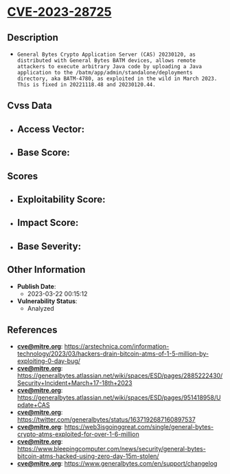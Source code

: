 
# [CVE-2023-28725](https://cve.mitre.org/cgi-bin/cvename.cgi?name=CVE-2023-28725)

## Description

- `General Bytes Crypto Application Server (CAS) 20230120, as distributed with General Bytes BATM devices, allows remote attackers to execute arbitrary Java code by uploading a Java application to the /batm/app/admin/standalone/deployments directory, aka BATM-4780, as exploited in the wild in March 2023. This is fixed in 20221118.48 and 20230120.44.`

## Cvss Data

- **Access Vector**:
  - 
- **Base Score**:
  - 

## Scores

- **Exploitability Score**:
  - 
- **Impact Score**:
  - 
- **Base Severity**:
  - 

## Other Information

- **Publish Date**:
  - 2023-03-22 00:15:12
- **Vulnerability Status**:
  - Analyzed

## References

- **cve@mitre.org**: https://arstechnica.com/information-technology/2023/03/hackers-drain-bitcoin-atms-of-1-5-million-by-exploiting-0-day-bug/
- **cve@mitre.org**: https://generalbytes.atlassian.net/wiki/spaces/ESD/pages/2885222430/Security+Incident+March+17-18th+2023
- **cve@mitre.org**: https://generalbytes.atlassian.net/wiki/spaces/ESD/pages/951418958/Update+CAS
- **cve@mitre.org**: https://twitter.com/generalbytes/status/1637192687160897537
- **cve@mitre.org**: https://web3isgoinggreat.com/single/general-bytes-crypto-atms-exploited-for-over-1-6-million
- **cve@mitre.org**: https://www.bleepingcomputer.com/news/security/general-bytes-bitcoin-atms-hacked-using-zero-day-15m-stolen/
- **cve@mitre.org**: https://www.generalbytes.com/en/support/changelog
